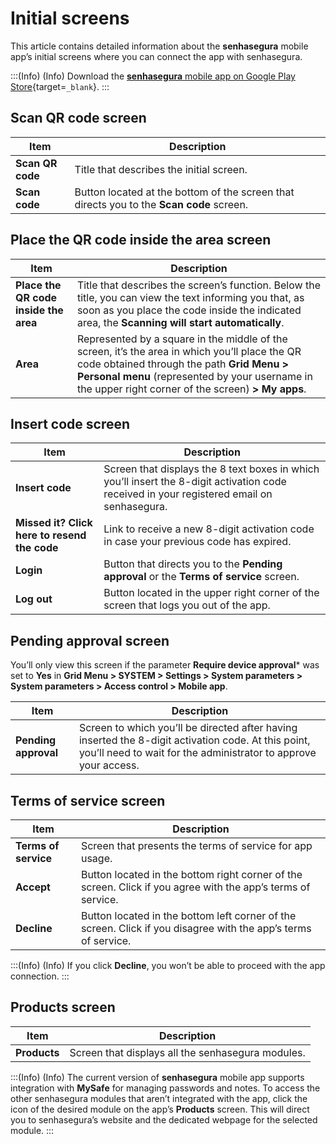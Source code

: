 # Initial screens

This article contains detailed information about the **senhasegura** mobile app’s initial screens where you can connect the app with senhasegura.

:::(Info) (Info)
Download the [**senhasegura** mobile app on Google Play Store](https://play.google.com/store/apps/details?id=com.senhasegura&pli=1){target=`_blank`}.
:::

## Scan QR code screen


| Item | Description |
| --- | --- |
| **Scan QR code** | Title that describes the initial screen. |
| **Scan code** | Button located at the bottom of the screen that directs you to the **Scan code** screen. |

## Place the QR code inside the area screen
| Item | Description |
| --- | --- |
| **Place the QR code inside the area** | Title that describes the screen’s function. Below the title, you can view the text informing you that, as soon as you place the code inside the indicated area, the **Scanning will start automatically**. |
| **Area** | Represented by a square in the middle of the screen, it’s the area in which you’ll place the QR code obtained through the path **Grid Menu > Personal menu** (represented by your username in the upper right corner of the screen) **> My apps**.|

## Insert code screen


| Item | Description |
| --- | --- |
| **Insert code** | Screen that displays the 8 text boxes in which you’ll insert the 8-digit activation code received in your registered email on senhasegura. |
| **Missed it? Click here to resend the code** | Link to receive a new 8-digit activation code in case your previous code has expired.  |
| **Login** | Button that directs you to the **Pending approval** or the **Terms of service** screen. |
| **Log out** | Button located in the upper right corner of the screen that logs you out of the app. |

## Pending approval screen
You’ll only view this screen if the parameter **Require device approval*** was set to **Yes** in **Grid Menu > SYSTEM > Settings > System parameters > System parameters > Access control > Mobile app**.


| Item | Description |
| --- | --- |
| **Pending approval** | Screen to which you’ll be directed after having inserted the 8-digit activation code. At this point, you’ll need to wait for the administrator to approve your access. |

## Terms of service screen


| Item | Description |
| --- | --- |
| **Terms of service** | Screen that presents the terms of service for app usage. |
| **Accept** | Button located in the bottom right corner of the screen. Click if you agree with the app’s terms of service. |
| **Decline** | Button located in the bottom left corner of the screen. Click if you disagree with the app’s terms of service. |

:::(Info) (Info)
If you click **Decline**, you won’t be able to proceed with the app connection.
:::

## Products screen


| Item | Description |
| --- | --- |
| **Products** | Screen that displays all the senhasegura modules.  |

:::(Info) (Info)
The current version of **senhasegura** mobile app supports integration with **MySafe** for managing passwords and notes. To access the other senhasegura modules that aren’t integrated with the app, click the icon of the desired module on the app’s **Products** screen. This will direct you to senhasegura’s website and the dedicated webpage for the selected module.
:::